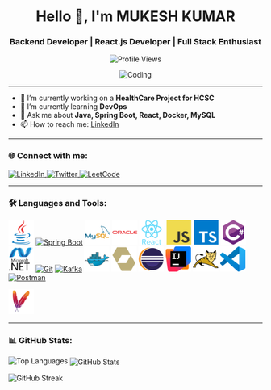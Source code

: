 <h1 align="center">Hello 👋, I'm MUKESH KUMAR</h1>
<h3 align="center">Backend Developer | React.js Developer | Full Stack Enthusiast</h3>

<p align="center">
  <img src="https://komarev.com/ghpvc/?username=mukesh8945&label=Profile%20views&color=0e75b6&style=flat" alt="Profile Views" />
</p>

<p align="center">
  <img src="https://media1.tenor.com/m/bgjttZOc9_IAAAAC/java.gif" alt="Coding" width="1000" height="300" />
</p>

---

- 🔭 I’m currently working on a **HealthCare Project for HCSC**
- 🌱 I’m currently learning **DevOps**
- 💬 Ask me about **Java, Spring Boot, React, Docker, MySQL**
- 📫 How to reach me: [LinkedIn](https://www.linkedin.com/in/mukesh-kumar-455a07236/)
---

<h3 align="left">🌐 Connect with me:</h3>

<p align="left">
  <a href="https://www.linkedin.com/in/mukesh-kumar-455a07236/" target="blank">
    <img align="center" src="https://raw.githubusercontent.com/rahuldkjain/github-profile-readme-generator/master/src/images/icons/Social/linked-in-alt.svg" alt="LinkedIn" height="40" width="40" />
  </a>
  <a href="https://x.com/mukesh__0302" target="blank">
    <img align="center" src="https://raw.githubusercontent.com/rahuldkjain/github-profile-readme-generator/master/src/images/icons/Social/twitter.svg" alt="Twitter" height="40" width="40" />
  </a>
  <a href="https://leetcode.com/u/muk802211/" target="blank">
    <img align="center" src="https://raw.githubusercontent.com/rahuldkjain/github-profile-readme-generator/master/src/images/icons/Social/leet-code.svg" alt="LeetCode" height="40" width="40" />
  </a>
</p>

---

<h3 align="left">🛠️ Languages and Tools:</h3>

<p align="left">
  <a href="https://www.java.com"><img src="https://raw.githubusercontent.com/devicons/devicon/master/icons/java/java-original.svg" alt="Java" width="50" height="50"/></a>
  <a href="https://spring.io/projects/spring-boot"><img src="https://www.vectorlogo.zone/logos/springio/springio-icon.svg" alt="Spring Boot" width="50" height="50"/></a>
  <a href="https://www.mysql.com/"><img src="https://raw.githubusercontent.com/devicons/devicon/master/icons/mysql/mysql-original-wordmark.svg" alt="MySQL" width="50" height="50"/></a>
  <a href="https://www.oracle.com/"><img src="https://raw.githubusercontent.com/devicons/devicon/master/icons/oracle/oracle-original.svg" alt="Oracle DB" width="50" height="50"/></a>
  <a href="https://reactjs.org"><img src="https://raw.githubusercontent.com/devicons/devicon/master/icons/react/react-original-wordmark.svg" alt="React" width="50" height="50"/></a>
  <a href="https://developer.mozilla.org/en-US/docs/Web/JavaScript"><img src="https://raw.githubusercontent.com/devicons/devicon/master/icons/javascript/javascript-original.svg" alt="JavaScript" width="50" height="50"/></a>
  <a href="https://www.typescriptlang.org"><img src="https://raw.githubusercontent.com/devicons/devicon/master/icons/typescript/typescript-original.svg" alt="TypeScript" width="50" height="50"/></a>
  <a href="https://www.w3schools.com/cs/"><img src="https://raw.githubusercontent.com/devicons/devicon/master/icons/csharp/csharp-original.svg" alt="C#" width="50" height="50"/></a>
  <a href="https://dotnet.microsoft.com/"><img src="https://raw.githubusercontent.com/devicons/devicon/master/icons/dot-net/dot-net-original-wordmark.svg" alt=".NET" width="50" height="50"/></a>
  <a href="https://git-scm.com/"><img src="https://www.vectorlogo.zone/logos/git-scm/git-scm-icon.svg" alt="Git" width="50" height="50"/></a>
  <a href="https://kafka.apache.org/"><img src="https://www.vectorlogo.zone/logos/apache_kafka/apache_kafka-icon.svg" alt="Kafka" width="50" height="50"/></a>
  <a href="https://www.docker.com/"><img src="https://raw.githubusercontent.com/devicons/devicon/master/icons/docker/docker-original.svg" alt="Docker" width="50" height="50"/></a>
  <a href="https://hibernate.org/"><img src="https://raw.githubusercontent.com/devicons/devicon/master/icons/hibernate/hibernate-plain.svg" alt="Hibernate" width="50" height="50"/></a>
  <a href="https://www.eclipse.org/"><img src="https://raw.githubusercontent.com/devicons/devicon/master/icons/eclipse/eclipse-original.svg" alt="Eclipse" width="50" height="50"/></a>
  <a href="https://www.jetbrains.com/idea/"><img src="https://raw.githubusercontent.com/devicons/devicon/master/icons/intellij/intellij-original.svg" alt="IntelliJ" width="50" height="50"/></a>
  <a href="https://tomcat.apache.org/"><img src="https://raw.githubusercontent.com/devicons/devicon/master/icons/tomcat/tomcat-original.svg" alt="Tomcat" width="50" height="50"/></a>
  <a href="https://code.visualstudio.com/"><img src="https://raw.githubusercontent.com/devicons/devicon/master/icons/vscode/vscode-original.svg" alt="VS Code" width="50" height="50"/></a>
 <a href="https://www.postman.com/" target="_blank" rel="noopener noreferrer">
  <img src="https://seeklogo.com/images/P/postman-logo-0087CA0D15-seeklogo.com.png" alt="Postman" width="50" height="50" />
</a>

  <a href="https://maven.apache.org/"><img src="https://raw.githubusercontent.com/devicons/devicon/master/icons/maven/maven-original.svg" alt="Maven" width="50" height="50"/></a>
</p>

---

<h3>📊 GitHub Stats:</h3>

<p>
  <img align="left" src="https://github-readme-stats.vercel.app/api/top-langs?username=mukesh8945&show_icons=true&locale=en&layout=compact" alt="Top Languages" />
</p>

<p>&nbsp;<img align="center" src="https://github-readme-stats.vercel.app/api?username=mukesh8945&show_icons=true&locale=en" alt="GitHub Stats" /></p>

<p><img align="center" src="https://github-readme-streak-stats.herokuapp.com/?user=mukesh8945&" alt="GitHub Streak" /></p>
